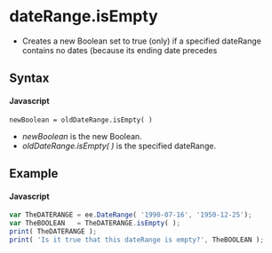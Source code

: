 # dateRange.isEmpty
- Creates a new Boolean set to true (only) if a specified dateRange contains no dates (because its ending date precedes 

## Syntax

#### Javascript
```
newBoolean = oldDateRange.isEmpty( )
```

- *newBoolean* is the new Boolean.
- *oldDateRange.isEmpty( )* is the specified dateRange.

## Example

#### Javascript
```javascript
var TheDATERANGE = ee.DateRange( '1990-07-16', '1950-12-25');
var TheBOOLEAN   = TheDATERANGE.isEmpty( );
print( TheDATERANGE );
print( 'Is it true that this dateRange is empty?', TheBOOLEAN );
```
